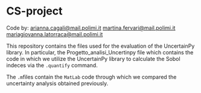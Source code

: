 # CS-project


Code by:
arianna.cagali@mail.polimi.it
martina.fervari@mail.polimi.it
mariagiovanna.latorraca@mail.polimi.it

This repository contains the files used for the evaluation of the UncertainPy library. 
In particular, the Progetto_analisi_Uncertinpy file which contains the code in which we utilize the UncertainPy library to
calculate the Sobol indeces via the ` .quantify ` command. 

The ` .m `files contain the ` MatLab ` code through which we compared the uncertainty analysis obtained previously. 
